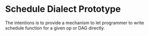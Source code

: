 # Schedule Dialect Prototype

The intentions is to provide a mechanism to let programmer to write schedule
function for a given op or DAG directly.

